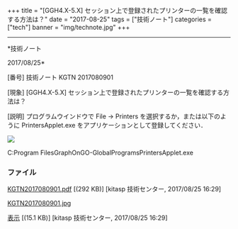 ﻿+++
title = "[GGH4.X-5.X] セッション上で登録されたプリンターの一覧を確認する方法は？"
date = "2017-08-25"
tags = ["技術ノート"]
categories = ["tech"]
banner = "img/technote.jpg"
+++

-----------------------------------------------------------------------------------------------------------------------------

*技術ノート

2017/08/25*


[番号]
技術ノート KGTN 2017080901

[現象]
[GGH4.X-5.X]
セッション上で登録されたプリンターの一覧を確認する方法は？

[説明]
プログラムウインドウで File → Printers を選択するか，または以下のように
PrintersApplet.exe をアプリケーションとして登録してください．

![](http://techreport.kitasp.net/attachments/download/3773/KGTN2017080901.jpg)

C:Program FilesGraphOnGO-GlobalProgramsPrintersApplet.exe


### ファイル

 
 


[KGTN2017080901.pdf](http://techreport.kitasp.net/attachments/download/3772/KGTN2017080901.pdf)
 [(292 KB)] [kitasp 技術センター, 2017/08/25
16:29]

[KGTN2017080901.jpg](http://techreport.kitasp.net/attachments/download/3773/KGTN2017080901.jpg)

[表示](http://techreport.kitasp.net/attachments/3773/KGTN2017080901.jpg "表示")
 [(15.1 KB)] [kitasp 技術センター, 2017/08/25
16:29]


 


 

